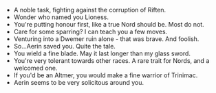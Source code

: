 - A noble task, fighting against the corruption of Riften.
- Wonder who named you Lioness.
- You're putting honour first, like a true Nord should be. Most do not.
- Care for some sparring? I can teach you a few moves.
- Venturing into a Dwemer ruin alone - that was brave. And foolish.
- So...Aerin saved you. Quite the tale.
- You wield a fine blade. May it last longer than my glass sword.
- You're very tolerant towards other races. A rare trait for Nords, and a welcomed one.
- If you'd be an Altmer, you would make a fine warrior of Trinimac.
- Aerin seems to be very solicitous around you.
